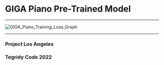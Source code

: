 # GIGA Piano Pre-Trained Model

***

![GIGA_Piano_Training_Loss_Graph](https://user-images.githubusercontent.com/56325539/185933873-468b43a2-dda7-480f-b790-60a0dc215c0a.png)

***

### Project Los Angeles
### Tegridy Code 2022
